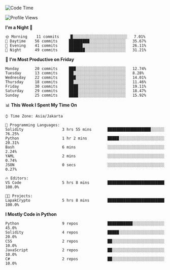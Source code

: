 <!--START_SECTION:waka-->
![Code Time](http://img.shields.io/badge/Code%20Time-1%2C013%20hrs%2035%20mins-blue)

![Profile Views](http://img.shields.io/badge/Profile%20Views-7-blue)

**I'm a Night 🦉** 

```text
🌞 Morning    11 commits     █░░░░░░░░░░░░░░░░░░░░░░░░   7.01% 
🌆 Daytime    56 commits     █████████░░░░░░░░░░░░░░░░   35.67% 
🌃 Evening    41 commits     ██████░░░░░░░░░░░░░░░░░░░   26.11% 
🌙 Night      49 commits     ███████░░░░░░░░░░░░░░░░░░   31.21%

```
📅 **I'm Most Productive on Friday** 

```text
Monday       20 commits     ███░░░░░░░░░░░░░░░░░░░░░░   12.74% 
Tuesday      13 commits     ██░░░░░░░░░░░░░░░░░░░░░░░   8.28% 
Wednesday    22 commits     ███░░░░░░░░░░░░░░░░░░░░░░   14.01% 
Thursday     18 commits     ██░░░░░░░░░░░░░░░░░░░░░░░   11.46% 
Friday       30 commits     ████░░░░░░░░░░░░░░░░░░░░░   19.11% 
Saturday     29 commits     ████░░░░░░░░░░░░░░░░░░░░░   18.47% 
Sunday       25 commits     ████░░░░░░░░░░░░░░░░░░░░░   15.92%

```


📊 **This Week I Spent My Time On** 

```text
⌚︎ Time Zone: Asia/Jakarta

💬 Programming Languages: 
Solidity                 3 hrs 55 mins       ███████████████████░░░░░░   76.25% 
Python                   1 hr 2 mins         █████░░░░░░░░░░░░░░░░░░░░   20.31% 
Bash                     6 mins              ░░░░░░░░░░░░░░░░░░░░░░░░░   2.24% 
YAML                     2 mins              ░░░░░░░░░░░░░░░░░░░░░░░░░   0.74% 
JSON                     0 secs              ░░░░░░░░░░░░░░░░░░░░░░░░░   0.27%

🔥 Editors: 
VS Code                  5 hrs 8 mins        █████████████████████████   100.0%

🐱‍💻 Projects: 
LapakCrypto              5 hrs 8 mins        █████████████████████████   100.0%

```

**I Mostly Code in Python** 

```text
Python                   9 repos             ███████████░░░░░░░░░░░░░░   45.0% 
Solidity                 4 repos             █████░░░░░░░░░░░░░░░░░░░░   20.0% 
CSS                      2 repos             ██░░░░░░░░░░░░░░░░░░░░░░░   10.0% 
JavaScript               2 repos             ██░░░░░░░░░░░░░░░░░░░░░░░   10.0% 
C#                       2 repos             ██░░░░░░░░░░░░░░░░░░░░░░░   10.0%

```



<!--END_SECTION:waka-->
